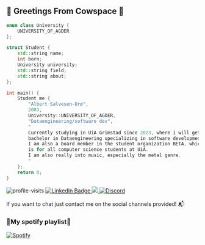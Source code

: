 ## 🥛 Greetings From Cowspace 🥛

```cpp
enum class University {
    UNIVERSITY_OF_AGDER
};

struct Student {
    std::string name;
    int born;
    University university;
    std::string field;
    std::string about;
};

int main() {
    Student me {
        "Albert Salvesen-Orø",
        2003,
        University::UNIVERSITY_OF_AGDER,
        "Dataengineering/software dev",
        "
        Currently studying in UiA Grimstad since 2023, where i will get a 
        bachelor in Dataengineering specializing in software development.
        I am also a board member in the student organization BETA, which 
        is for all computer science students at UiA. 
        I am also really into music, especially the metal genre.
        "
    };
    return 0;
}
```
<div id="badges">
  <img src="https://komarev.com/ghpvc/?username=blodroed&style=for-the-badge&color=FFEBCD&labelColor=000000&label=Glasses+of+Milk" alt="profile-visits"/>
  <a href="https://no.linkedin.com/in/albert-salvesen-oroe">
    <img src="https://img.shields.io/badge/LinkedIn-blue?style=for-the-badge&logo=linkedin&logoColor=white" alt="LinkedIn Badge"/>
  </a>
  <a href="mailto:alberts-o@outlook.com">
    <img src="https://img.shields.io/badge/Outlook-0078D4?style=for-the-badge&logo=microsoft-outlook&logoColor=white">
  </a>
  <a href="https://discordapp.com/users/147331017865297920">
    <img src="https://img.shields.io/badge/Discord-7289DA?style=for-the-badge&logo=discord&logoColor=white" alt="Discord">
  </a>
</div>
<br>
If you want to chat just contact me on the social channels provided! 📬

### 🤘My spotify playlist🤘 
<a href="https://open.spotify.com/playlist/1rHIqcrBWuOAPxGhBR22an?si=dca92a2aa8cb40b1">
    <img src="https://img.shields.io/badge/Spotify-1DB954?style=for-the-badge&logo=spotify&logoColor=white" alt="Spotify">
</a>
